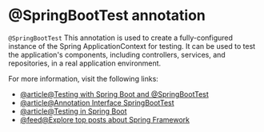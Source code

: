 # @SpringBootTest annotation

`@SpringBootTest` This annotation is used to create a fully-configured instance of the Spring ApplicationContext for testing. It can be used to test the application's components, including controllers, services, and repositories, in a real application environment.

For more information, visit the following links:

- [@article@Testing with Spring Boot and @SpringBootTest](https://reflectoring.io/spring-boot-test/)
- [@article@Annotation Interface SpringBootTest](https://docs.spring.io/spring-boot/docs/current/api/org/springframework/boot/test/context/SpringBootTest.html)
- [@article@Testing in Spring Boot](https://www.baeldung.com/spring-boot-testing)
- [@feed@Explore top posts about Spring Framework](https://app.daily.dev/tags/spring?ref=roadmapsh)

